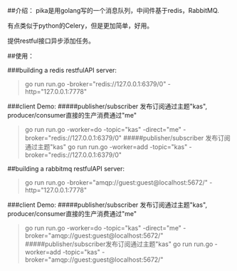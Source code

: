 ##介绍：
pika是用golang写的一个消息队列，中间件基于redis，RabbitMQ.<br/>

有点类似于python的Celery，但是更加简单，好用。<br/>

提供restful接口异步添加任务。<br/>

##使用：

###building a redis restfulAPI server:
> go run run.go -broker="redis://127.0.0.1:6379/0" -http="127.0.0.1:7778"

###client Demo:
#####publisher/subscriber 发布订阅通过主题"kas", producer/consumer直接的生产消费通过"me" 
> go run run.go -worker=do -topic="kas" -direct="me" -broker="redis://127.0.0.1:6379/0"
#####publisher/subscriber 发布订阅通过主题"kas"
> go run run.go -worker=add -topic="kas" -broker="redis://127.0.0.1:6379/0"

##building a rabbitmq restfulAPI server:
> go run run.go -broker="amqp://guest:guest@localhost:5672/" -http="127.0.0.1:7778"



###client Demo:
#####publisher/subscriber 发布订阅通过主题"kas", producer/consumer直接的生产消费通过"me"
> go run run.go -worker=do -topic="kas" -direct="me" -broker="amqp://guest:guest@localhost:5672/"
#####publisher/subscriber发布订阅通过主题"kas"
> go run run.go -worker=add -topic="kas" -broker="amqp://guest:guest@localhost:5672/"